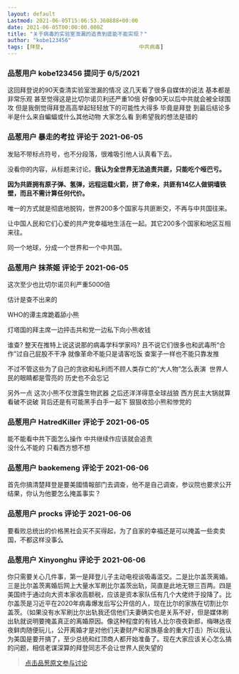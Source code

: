 ```yaml
---
layout: default
Lastmod: 2021-06-05T15:06:53.360888+00:00
date: 2021-06-05T00:00:00.000Z
title: "关于病毒的实验室泄漏的追责到底能不能实现？"
author: "kobe123456"
tags: [拜登,								中共病毒]
---
```



### 品葱用户 **kobe123456** 提问于 6/5/2021
    
这回拜登说的90天查清实验室泄漏的情况 这几天看了很多自媒体的说法 基本都是非常乐观 甚至觉得这是比切尔诺贝利还严重10倍 好像90天以后中共就会被全球围攻 但是我倒觉得拜登高高举起轻轻放下的可能性大得多 毕竟是拜登 到最后结论多半是什么来自蝙蝠或什么其他动物 大家怎么看 到希望我的想法是错的
    
                

### 品葱用户 **暴走的考拉** 评论于 2021-06-05
        
发贴不带标点符号，也不分段落，很难吸引他人认真看下去。  
  
没看你的内容，从标题来讨论。**我认为全世界无法追责共匪，只能吃个哑巴亏。**  
  
**因为共匪拥有原子弹、氢弹，远程运载火箭，拼了命来，共匪有14亿人做铜墙铁壁，而且不需计算任何代价。**  
  
唯一的方式就是彻底地脱钩，世界200多个国家与共匪断交，不再与中共国往来。  
  
让中国人民和它们心爱的共产党幸福地生活在一起。其它200多个国家和地区互相来往。  
  
同一个地球，分成一个世界和一个中共国。
        
                

### 品葱用户 **抹茶姬** 评论于 2021-06-05
        
这次至少也比切尔诺贝利严重5000倍  
  
  
估计是查不出来的  
  
WHO的谭主席跪着舔小熊  
  
灯塔国的拜主席一边抨击共和党一边私下向小熊收钱  
  
谁查? 整天在推特上说这说那的病毒学科学家吗? 且不说它们很多也和武毒所“合作”过自己屁股不干净 就像革命不能只是请客吃饭 查案子一样也不能只靠发推  
  
  
  
不过不管这些为了自己的贪欲和私利而不顾人类存亡的“大人物”怎么表演  世界人民的眼睛都是雪亮的 历史也不会忘记  
  
另外一点 这次小熊不仅泄露生物武器 之后还洋洋得意全球战狼 西方民主大锅就算看破不说破 背后还是有可能黑手白手一起下 狠狠收拾小熊和惨党的
        
                

### 品葱用户 **HatredKiller** 评论于 2021-06-05
        
能不能看中共下面怎么操作 中共继续作应该就会追责  
没什么不能的 只看西方想不想
        
                

### 品葱用户 **baokemeng** 评论于 2021-06-06
        
首先你搞清楚拜登是要美國情報部门去调查，他不是自己调查，参议院也要求公开结果，你认为他要怎么掩盖事实？
        
                

### 品葱用户 **procks** 评论于 2021-06-06
        
要看败总统出的价格黑社会买不买得起，为了自家的幸福还是可以掩盖一些卖卖国，不都这样没事么
        
                

### 品葱用户 **Xinyonghu** 评论于 2021-06-06
        
你只需要关心几件事，第一是拜登儿子主动电视谈吸毒滥交。二是比尔盖茨离婚。三是比尔盖茨离婚后网上大量水军刷比尔盖茨出轨，简直是此地无银三百两。四是美国终于通过向大资本家收高额税，应该是资本家队伍有几个大佬终于投降了。比尔盖茨是习近平在2020年病毒爆发后写公开信的人，现在比尔的家族在切割比尔盖茨。（如果没有水军刷比尔出轨我还信他们夫妻确实也是关系不好，但是媒体刷出轨就说明要掩盖真正的离婚原因。像这种程度的有钱人比尔夜夜新郎，梅琳达夜夜鲜肉随便玩儿，公开离婚才是对他们夫妻财产和家族基金的重大打击）所以我认为美国是要开搞了，至少总统和红顶商人都开始准备了。现在大家应该关心怎么搞的问题，相信老谋深算的拜登同志不会让世界人民失望的
        
                





> [点击品葱原文参与讨论](https://pincong.rocks/question/39279)

